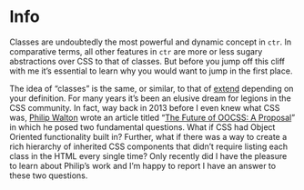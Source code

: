 # Info

Classes are undoubtedly the most powerful and dynamic concept in `ctr`. In comparative terms, all other features in `ctr` are more or less sugary abstractions over CSS to that of classes. But before you jump off this cliff with me it’s essential to learn why you would want to jump in the first place.

The idea of “classes” is the same, or similar, to that of [extend](https://css-tricks.com/the-extend-concept/) depending on your definition. For many years it’s been an elusive dream for legions in the CSS community. In fact, way back in 2013 before I even knew what CSS was, [Philip Walton](https://philipwalton.com/) wrote an article titled “[The Future of OOCSS: A Proposal](https://philipwalton.com/articles/the-future-of-oocss-a-proposal/)” in which he posed two fundamental questions. What if CSS had Object Oriented functionality built in? Further, what if there was a way to create a rich hierarchy of inherited CSS components that didn’t require listing each class in the HTML every single time? Only recently did I have the pleasure to learn about Philip’s work and I’m happy to report I have an answer to these two questions.  

<div class="cf"></div>
<div class="end"></div>
